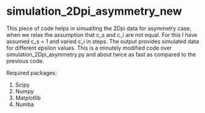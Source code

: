 # simulation_2Dpi_asymmetry_new

This piece of code helps in simualting the 2Dpi data for asymmetry case, when we relax the assumption that c_s and c_i are not equal. For this I have assumed c_s = 1 and varied c_i in steps. The output provides simulated data for different epsilon values. 
This is a minutely modified code over simulation_2Dpi_asymmetry.py and about twice as fast as compared to the previous code.

Required packages:
1) Scipy
2) Numpy
3) Matplotlib
4) Numba
